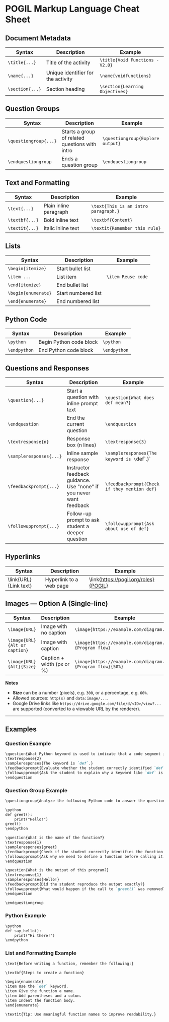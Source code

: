 # POGIL Markup Language Cheat Sheet 
## Document Metadata
| Syntax             | Description                          | Example                          |
|--------------------|--------------------------------------|----------------------------------|
| `\title{...}`      | Title of the activity                 | `\title{Void Functions - V2.0}` |
| `\name{...}`       | Unique identifier for the activity    | `\name{voidfunctions}`          |
| `\section{...}`    | Section heading                       | `\section{Learning Objectives}` |

## Question Groups
| Syntax                 | Description                                     | Example                            |
|------------------------|-------------------------------------------------|------------------------------------|
| `\questiongroup{...}`  | Starts a group of related questions with intro  | `\questiongroup{Explore output}`  |
| `\endquestiongroup`    | Ends a question group                           | `\endquestiongroup`               |

## Text and Formatting
| Syntax           | Description              | Example                                |
|------------------|--------------------------|----------------------------------------|
| `\text{...}`     | Plain inline paragraph   | `\text{This is an intro paragraph.}`   |
| `\textbf{...}`   | Bold inline text         | `\textbf{Content}`                     |
| `\textit{...}`   | Italic inline text       | `\textit{Remember this rule}`          |

## Lists
| Syntax               | Description              | Example                                |
|----------------------|--------------------------|----------------------------------------|
| `\begin{itemize}`    | Start bullet list        |                                        |
| `\item ...`          | List item                | `\item Reuse code`                     |
| `\end{itemize}`      | End bullet list          |                                        |
| `\begin{enumerate}`  | Start numbered list      |                                        |
| `\end{enumerate}`    | End numbered list        |                                        |

## Python Code
| Syntax        | Description                  | Example                                |
|---------------|------------------------------|----------------------------------------|
| `\python`     | Begin Python code block      | `\python`                              |
| `\endpython`  | End Python code block        | `\endpython`                           |

## Questions and Responses
| Syntax                      | Description                                                  | Example                                       |
|-----------------------------|--------------------------------------------------------------|-----------------------------------------------|
| `\question{...}`            | Start a question with inline prompt text                     | `\question{What does def mean?}`             |
| `\endquestion`              | End the current question                                     | `\endquestion`                                |
| `\textresponse{n}`          | Response box (n lines)                                       | `\textresponse{3}`                            |
| `\sampleresponses{...}`     | Inline sample response                                       | `\sampleresponses{The keyword is \`def\`.}`   |
| `\feedbackprompt{...}`      | Instructor feedback guidance.  Use "none" if you never want feedback | `\feedbackprompt{Check if they mention def}`  |
| `\followupprompt{...}`      | Follow-up prompt to ask student a deeper question            | `\followupprompt{Ask about use of def}`       |

## Hyperlinks
| Syntax                | Description             | Example                                                                            |
| --------------------- | ----------------------- | ---------------------------------------------------------------------------------- |
| \link{URL}{Link text} | Hyperlink to a web page | \link{https://pogil.org/roles}{POGIL} |

## Images — Option A (Single-line)

| Syntax                              | Description                      | Example                                                            |
|-------------------------------------|----------------------------------|--------------------------------------------------------------------|
| `\image{URL}`                       | Image with no caption            | `\image{https://example.com/diagram.png}`                          |
| `\image{URL}{Alt or caption}`       | Image with caption               | `\image{https://example.com/diagram.png}{Program flow}`            |
| `\image{URL}{Alt}{Size}`            | Caption + width (px or %)        | `\image{https://example.com/diagram.png}{Program flow}{50%}`       |

**Notes**
- **Size** can be a number (pixels), e.g. `300`, or a percentage, e.g. `60%`.
- Allowed sources: `http(s)` and `data:image/...`.
- Google Drive links like `https://drive.google.com/file/d/<ID>/view?...` are supported (converted to a viewable URL by the renderer).
---

## Examples

### Question Example

```markdown
\question{What Python keyword is used to indicate that a code segment is a function definition?}
\textresponse{2}
\sampleresponses{The keyword is `def`.}
\feedbackprompt{Evaluate whether the student correctly identified `def` as the Python keyword to define functions.}
\followupprompt{Ask the student to explain why a keyword like `def` is needed when defining functions.}
\endquestion
```

### Question Group Example

```markdown
\questiongroup{Analyze the following Python code to answer the questions.}

\python
def greet():
    print("Hello!")
greet()
\endpython

\question{What is the name of the function?}
\textresponse{1}
\sampleresponses{greet}
\feedbackprompt{Check if the student correctly identifies the function name.}
\followupprompt{Ask why we need to define a function before calling it.}
\endquestion

\question{What is the output of this program?}
\textresponse{1}
\sampleresponses{Hello!}
\feedbackprompt{Did the student reproduce the output exactly?}
\followupprompt{What would happen if the call to `greet()` was removed?}
\endquestion

\endquestiongroup
```

### Python Example

```markdown
\python
def say_hello():
    print("Hi there!")
\endpython
```

### List and Formatting Example

```markdown
\text{Before writing a function, remember the following:}

\textbf{Steps to create a function}

\begin{enumerate}
\item Use the `def` keyword.
\item Give the function a name.
\item Add parentheses and a colon.
\item Indent the function body.
\end{enumerate}

\textit{Tip: Use meaningful function names to improve readability.}
```
